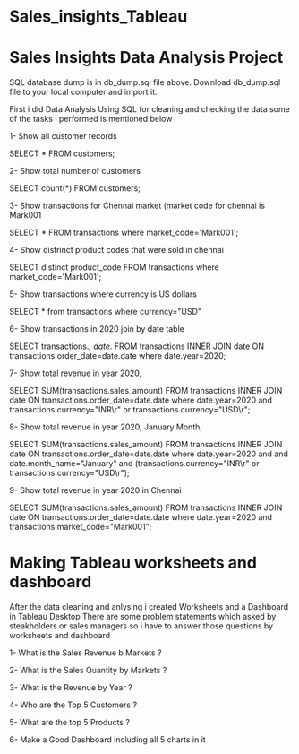 # Sales_insights_Tableau

# Sales Insights Data Analysis Project
SQL database dump is in db_dump.sql file above. Download db_dump.sql file to your local computer and import it.

First i did Data Analysis Using SQL for cleaning and checking the data some of the tasks i performed is mentioned below

1- Show all customer records

   SELECT * FROM customers;

2- Show total number of customers

   SELECT count(*) FROM customers;

3- Show transactions for Chennai market (market code for chennai is Mark001

   SELECT * FROM transactions where market_code='Mark001';

4- Show distrinct product codes that were sold in chennai

   SELECT distinct product_code FROM transactions where market_code='Mark001';

5- Show transactions where currency is US dollars

   SELECT * from transactions where currency="USD"

6- Show transactions in 2020 join by date table

   SELECT transactions.*, date.* FROM transactions INNER JOIN date ON transactions.order_date=date.date where date.year=2020;

7- Show total revenue in year 2020,

   SELECT SUM(transactions.sales_amount) FROM transactions INNER JOIN date ON transactions.order_date=date.date where date.year=2020 and transactions.currency="INR\r" or transactions.currency="USD\r";

8- Show total revenue in year 2020, January Month,

   SELECT SUM(transactions.sales_amount) FROM transactions INNER JOIN date ON transactions.order_date=date.date where date.year=2020 and and date.month_name="January" and (transactions.currency="INR\r" or transactions.currency="USD\r");

9- Show total revenue in year 2020 in Chennai

   SELECT SUM(transactions.sales_amount) FROM transactions INNER JOIN date ON transactions.order_date=date.date where date.year=2020 and transactions.market_code="Mark001";

# Making Tableau worksheets and dashboard
After the data cleaning and anlysing i created Worksheets and a Dashboard in Tableau Desktop
There are some problem statements which asked by steakholders or sales managers so i have to answer those questions by worksheets and dashboard

1- What is the Sales Revenue b Markets ?

2- What is the Sales Quantity by Markets ? 

3- What is the Revenue by Year ? 

4- Who are the Top 5 Customers ?

5- What are the top 5 Products ?

6- Make a Good Dashboard including all 5 charts in it
